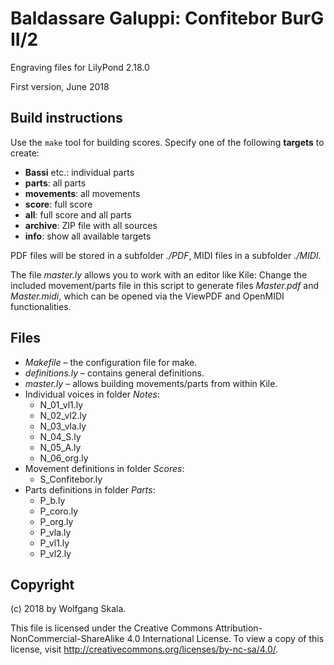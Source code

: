 # Baldassare Galuppi: Confitebor BurG II/2

Engraving files for LilyPond 2.18.0

First version, June 2018


## Build instructions

Use the `make` tool for building scores. Specify one of the following **targets** to create:

* **Bassi** etc.: individual parts
* **parts**: all parts
* **movements**: all movements
* **score**: full score
* **all**: full score and all parts
* **archive**: ZIP file with all sources
* **info**: show all available targets

PDF files will be stored in a subfolder *./PDF*, MIDI files in a subfolder *./MIDI*.

The file *master.ly* allows you to work with an editor like Kile: Change the included movement/parts file in this script to generate files *Master.pdf* and *Master.midi*, which can be opened via the ViewPDF and OpenMIDI functionalities.


## Files

* *Makefile* – the configuration file for make.
* *definitions.ly* – contains general definitions.
* *master.ly* – allows building movements/parts from within Kile.
* Individual voices in folder *Notes*:
    * N_01_vl1.ly
    * N_02_vl2.ly
    * N_03_vla.ly
    * N_04_S.ly
    * N_05_A.ly
    * N_06_org.ly
* Movement definitions in folder *Scores*:
    * S_Confitebor.ly
* Parts definitions in folder *Parts*:
    * P_b.ly
    * P_coro.ly
    * P_org.ly
    * P_vla.ly
    * P_vl1.ly
    * P_vl2.ly


## Copyright

(c) 2018 by Wolfgang Skala.

This file is licensed under the Creative Commons Attribution-NonCommercial-ShareAlike 4.0 International License.
To view a copy of this license, visit http://creativecommons.org/licenses/by-nc-sa/4.0/.
